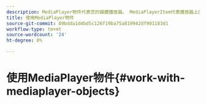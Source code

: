 ```yaml
---
description: MediaPlayer物件代表您的媒體播放器。 MediaPlayerItem代表播放器上的音訊或視訊。
title: 使用MediaPlayer物件
source-git-commit: 89bdda1d4bd5c126f19ba75a819942df901183d1
workflow-type: tm+mt
source-wordcount: '24'
ht-degree: 0%

---
```



# 使用MediaPlayer物件{#work-with-mediaplayer-objects}
